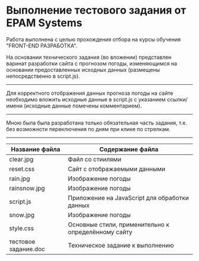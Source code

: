 # Выполнение тестового задания от EPAM Systems 
Работа выполнена с целью прохождения отбора на курсы обучения "FRONT-END РАЗРАБОТКА".

На основании технического задания (во вложении) представлен варинат разработки сайта с прогнозом погоды, изменяющимся на основании предоставленных исходных данных (размещены непосредственно в script.js).
***
Для корректного отображения данных прогноза погоды на сайте необходимо вложить исходные данные в script.js с указанием ссылки/имени (исходные данные помечены комментарием).
***
Мною была была разработана только обязательная часть задания, т.е. без возможнсти переключения по дням при клике по стрелкам.
***
Название файла       | Содержание файла
---------------------|----------------------
clear.jpg            | Файл со стиилями 
reset.css            | Сайт с отображаемыми данными
rain.jpg             | Изображение погоды
rainsnow.jpg         | Изображение погоды
script.js            | Приложение на JavaScript для обработки данных
snow.jpg             | Изображение погоды
style.css            | Основные стили, применительно к определённому сайту
тестовое задание.doc | Техническое задание к выполнению
